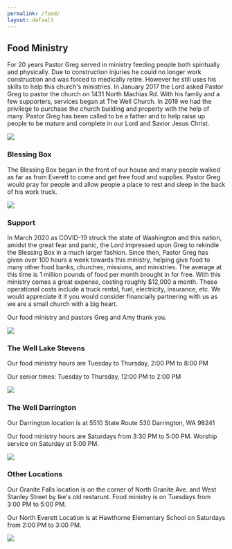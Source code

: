 ```yaml
---
permalink: /food/
layout: default
---
```


## Food Ministry

<div class="row align-items-center py-3">
  <div class="col-8">
    <p>For 20 years Pastor Greg served in ministry feeding people both spiritually and physically. Due to construction injuries he could no longer work construction and was forced to medically retire. However he still uses his skills to help this church's ministries. In January 2017 the Lord asked Pastor Greg to pastor the church on 1431 North Machias Rd. With his family and a few supporters, services began at The Well Church. In 2019 we had the privilege to purchase the church building and property with the help of many. Pastor Greg has been called to be a father and to help raise up people to be mature and complete in our Lord and Savior Jesus Christ.</p>
  </div>
  <div class="col-4">
    <img src="{{ site.baseurl }}/images/wellfood.png">
  </div>
</div>


<div class="row align-items-center py-3">
  <div class="col-8">
    <h3>Blessing Box</h3>
    <p>The Blessing Box began in the front of our house and many people walked as far as from Everett to come and get free food and supplies. Pastor Greg would pray for people and allow people a place to rest and sleep in the back of his work truck.</p>
  </div>
  <div class="col-4">
    <img src="{{ site.baseurl }}/images/deacon1.jpg">
  </div>
</div>

<div class="row align-items-center py-3">
  <div class="col-8">
    <h3>Support</h3>
    <p>In March 2020 as COVID-19 struck the state of Washington and this nation, amidst the great fear and panic, the Lord impressed upon Greg to rekindle the Blessing Box in a much larger fashion. Since then, Pastor Greg has given over 100 hours a week towards this ministry, helping give food to many other food banks, churches, missions, and ministries. The average at this time is 1 million pounds of food per month brought in for free. With this ministry comes a great expense, costing roughly $12,000 a month. These operational costs include a truck rental, fuel, electricity, insurance, etc. We would appreciate it if you would consider financially partnering with us as we are a small church with a big heart.</p>
    <p>Our food ministry and pastors Greg and Amy thank you.</p>
  </div>
  <div class="col-4">
    <img src="{{ site.baseurl }}/images/milk.png">
  </div>
</div>
   
<div class="row align-items-center py-3">
  <div class="col-8">
    <h3>The Well Lake Stevens</h3>
    <p>Our food ministry hours are Tuesday to Thursday, 2:00 PM to 8:00 PM</p>
    <p>Our senior times: Tuesday to Thursday, 12:00 PM to 2:00 PM</p>
  </div>
  <div class="col-4">
    <img src="{{ site.baseurl }}/images/wellfood.png">
  </div>
</div>

<div class="row align-items-center py-3">
  <div class="col-8">
    <h3>The Well Darrington</h3>
    <p>Our Darrington location is at 5510 State Route 530 Darrington, WA 98241</p>
    <p>Our food ministry hours are Saturdays from 3:30 PM to 5:00 PM. Worship service on Saturday at 5:00 PM.</p>
  </div>
  <div class="col-4">
    <img src="{{ site.baseurl }}/images/darrington.png">
  </div>
</div>

<div class="row align-items-center py-3">
  <div class="col-8">
    <h3>Other Locations</h3>
    <p>Our Granite Falls location is on the corner of North Granite Ave. and West Stanley Street by Ike's old restarunt. Food ministry is on Tuesdays from 3:00 PM to 5:00 PM.</p>
    <p>Our North Everett Location is at Hawthorne Elementary School on Saturdays from 2:00 PM to 3:00 PM.</p>
  </div>
  <div class="col-4">
    <img src="{{ site.baseurl }}/images/everett.png">
  </div>
</div>
 